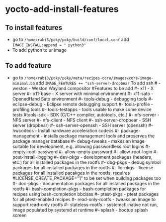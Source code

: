 # yocto-add-install-features
## To install features
  - go to ```/home/rabi3/poky/poky/build/conf/local.conf``` add ```IMAGE_INSTALL:append = " python3"```
  - To add python to ur image
## To add feature 
  - go to  ```/home/rabi3/poky/poky/meta/recipes-core/images/core-image-minimal.bb``` add ``` IMAGE_FEATURES += "ssh-server-dropbear ``` To add ssh # - weston              - Weston Wayland compositor
#Features to be add
#- x11                 - X server
#- x11-base            - X server with minimal environment
#- x11-sato            - OpenedHand Sato environment
#- tools-debug         - debugging tools
#- eclipse-debug       - Eclipse remote debugging support
#- tools-profile       - profiling tools
#- tools-testapps      - tools usable to make some device tests
#tools-sdk           - SDK (C/C++ compiler, autotools, etc.)
#- nfs-server          - NFS server
#- nfs-client          - NFS client
#- ssh-server-dropbear - SSH server (dropbear)
#- ssh-server-openssh  - SSH server (openssh)
#- hwcodecs            - Install hardware acceleration codecs
#- package-management  - installs package management tools and preserves the package manager database
#- debug-tweaks        - makes an image suitable for development, e.g. allowing passwordless root logins
#- empty-root-password
#- allow-empty-password
#- allow-root-login
#- post-install-logging
#- dev-pkgs            - development packages (headers, etc.) for all installed packages in the rootfs
#- dbg-pkgs            - debug symbol packages for all installed packages in the rootfs
#- lic-pkgs            - license packages for all installed pacakges in the rootfs, requires
#LICENSE_CREATE_PACKAGE="1" to be set when building packages too
#- doc-pkgs            - documentation packages for all installed packages in the rootfs
#- bash-completion-pkgs - bash-completion packages for recipes using bash-completion bbclass
#- ptest-pkgs          - ptest packages for all ptest-enabled recipes
#- read-only-rootfs    - tweaks an image to support read-only rootfs
#- stateless-rootfs    - systemctl-native not run, image populated by systemd at runtime
#- splash              - bootup splash screen

